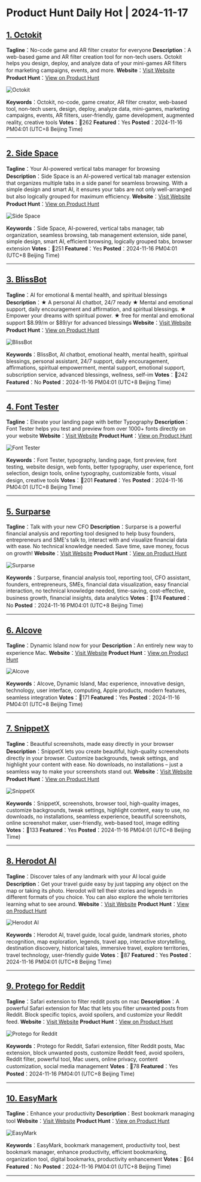 # Product Hunt Daily Hot | 2024-11-17

## [1. Octokit](https://www.producthunt.com/posts/octokit-1?utm_campaign=producthunt-api&utm_medium=api-v2&utm_source=Application%3A+phtrends+%28ID%3A+147529%29)
**Tagline**：No-code game and AR filter creator for everyone
**Description**：A web-based game and AR filter creation tool for non-tech users. Octokit helps you design, deploy, and analyze data of your mini-games AR filters for marketing campaigns, events, and more.
**Website**：[Visit Website](https://www.producthunt.com/r/K7SJXXZ6QACIZD?utm_campaign=producthunt-api&utm_medium=api-v2&utm_source=Application%3A+phtrends+%28ID%3A+147529%29)
**Product Hunt**：[View on Product Hunt](https://www.producthunt.com/posts/octokit-1?utm_campaign=producthunt-api&utm_medium=api-v2&utm_source=Application%3A+phtrends+%28ID%3A+147529%29)

![Octokit](https://ph-files.imgix.net/7d8b5504-b2c6-4f92-b046-44b9186e9c98.png?auto=format&fit=crop&frame=1&h=512&w=1024)

**Keywords**：Octokit, no-code, game creator, AR filter creator, web-based tool, non-tech users, design, deploy, analyze data, mini-games, marketing campaigns, events, AR filters, user-friendly, game development, augmented reality, creative tools
**Votes**：🔺262
**Featured**：Yes
**Posted**：2024-11-16 PM04:01 (UTC+8 Beijing Time)

---

## [2. Side Space](https://www.producthunt.com/posts/side-space?utm_campaign=producthunt-api&utm_medium=api-v2&utm_source=Application%3A+phtrends+%28ID%3A+147529%29)
**Tagline**：Your AI-powered vertical tabs manager for browsing
**Description**：Side Space is an AI-powered vertical tab manager extension that organizes multiple tabs in a side panel for seamless browsing. With a simple design and smart AI, it ensures your tabs are not only well-arranged but also logically grouped for maximum efficiency.
**Website**：[Visit Website](https://www.producthunt.com/r/TRGKGOVW7U4TDR?utm_campaign=producthunt-api&utm_medium=api-v2&utm_source=Application%3A+phtrends+%28ID%3A+147529%29)
**Product Hunt**：[View on Product Hunt](https://www.producthunt.com/posts/side-space?utm_campaign=producthunt-api&utm_medium=api-v2&utm_source=Application%3A+phtrends+%28ID%3A+147529%29)

![Side Space](https://ph-files.imgix.net/868f442d-ef7d-40e7-8499-8b8e4beda149.png?auto=format&fit=crop&frame=1&h=512&w=1024)

**Keywords**：Side Space, AI-powered, vertical tabs manager, tab organization, seamless browsing, tab management extension, side panel, simple design, smart AI, efficient browsing, logically grouped tabs, browser extension
**Votes**：🔺251
**Featured**：Yes
**Posted**：2024-11-16 PM04:01 (UTC+8 Beijing Time)

---

## [3. BlissBot](https://www.producthunt.com/posts/blissbot?utm_campaign=producthunt-api&utm_medium=api-v2&utm_source=Application%3A+phtrends+%28ID%3A+147529%29)
**Tagline**：AI for emotional & mental health, and spiritual blessings
**Description**：★ A personal AI chatbot, 24/7 ready ★ Mental and emotional support, daily encouragement and affirmation, and spiritual blessings. ★ Empower your dreams with spiritual power. ★ free for mental and emotional support $8.99/m or $89/yr for advanced blessings
**Website**：[Visit Website](https://www.producthunt.com/r/XOLCDOLJB4L7IK?utm_campaign=producthunt-api&utm_medium=api-v2&utm_source=Application%3A+phtrends+%28ID%3A+147529%29)
**Product Hunt**：[View on Product Hunt](https://www.producthunt.com/posts/blissbot?utm_campaign=producthunt-api&utm_medium=api-v2&utm_source=Application%3A+phtrends+%28ID%3A+147529%29)

![BlissBot](https://ph-files.imgix.net/ff55c965-7c3c-4a4c-8ae6-1f49caa081b9.jpeg?auto=format&fit=crop&frame=1&h=512&w=1024)

**Keywords**：BlissBot, AI chatbot, emotional health, mental health, spiritual blessings, personal assistant, 24/7 support, daily encouragement, affirmations, spiritual empowerment, mental support, emotional support, subscription service, advanced blessings, wellness, self-im
**Votes**：🔺242
**Featured**：No
**Posted**：2024-11-16 PM04:01 (UTC+8 Beijing Time)

---

## [4. Font Tester](https://www.producthunt.com/posts/font-tester-2?utm_campaign=producthunt-api&utm_medium=api-v2&utm_source=Application%3A+phtrends+%28ID%3A+147529%29)
**Tagline**：Elevate your landing page with better Typography
**Description**：Font Tester helps you test and preview from over 1000+ fonts directly on your website
**Website**：[Visit Website](https://www.producthunt.com/r/C2BBRBLNBYGTVH?utm_campaign=producthunt-api&utm_medium=api-v2&utm_source=Application%3A+phtrends+%28ID%3A+147529%29)
**Product Hunt**：[View on Product Hunt](https://www.producthunt.com/posts/font-tester-2?utm_campaign=producthunt-api&utm_medium=api-v2&utm_source=Application%3A+phtrends+%28ID%3A+147529%29)

![Font Tester](https://ph-files.imgix.net/7cd72415-d3e8-4fbb-8c9b-4e524697c774.png?auto=format&fit=crop&frame=1&h=512&w=1024)

**Keywords**：Font Tester, typography, landing page, font preview, font testing, website design, web fonts, better typography, user experience, font selection, design tools, online typography, customizable fonts, visual design, creative tools
**Votes**：🔺201
**Featured**：Yes
**Posted**：2024-11-16 PM04:01 (UTC+8 Beijing Time)

---

## [5. Surparse](https://www.producthunt.com/posts/surparse?utm_campaign=producthunt-api&utm_medium=api-v2&utm_source=Application%3A+phtrends+%28ID%3A+147529%29)
**Tagline**：Talk with your new CFO
**Description**：Surparse is a powerful financial analysis and reporting tool designed to help busy founders, entrepreneurs and SME's talk to, interact with and visualize financial data with ease. No technical knowledge needed. Save time, save money, focus on growth!
**Website**：[Visit Website](https://www.producthunt.com/r/HVYI4RHI3UCPRJ?utm_campaign=producthunt-api&utm_medium=api-v2&utm_source=Application%3A+phtrends+%28ID%3A+147529%29)
**Product Hunt**：[View on Product Hunt](https://www.producthunt.com/posts/surparse?utm_campaign=producthunt-api&utm_medium=api-v2&utm_source=Application%3A+phtrends+%28ID%3A+147529%29)

![Surparse](https://ph-files.imgix.net/b884fca7-9933-4131-a673-358508d3e6bc.png?auto=format&fit=crop&frame=1&h=512&w=1024)

**Keywords**：Surparse, financial analysis tool, reporting tool, CFO assistant, founders, entrepreneurs, SMEs, financial data visualization, easy financial interaction, no technical knowledge needed, time-saving, cost-effective, business growth, financial insights, data analytics
**Votes**：🔺174
**Featured**：No
**Posted**：2024-11-16 PM04:01 (UTC+8 Beijing Time)

---

## [6. Alcove](https://www.producthunt.com/posts/alcove-2?utm_campaign=producthunt-api&utm_medium=api-v2&utm_source=Application%3A+phtrends+%28ID%3A+147529%29)
**Tagline**：Dynamic Island now for your
**Description**：An entirely new way to experience Mac.
**Website**：[Visit Website](https://www.producthunt.com/r/6L5WYPX5MWRTEU?utm_campaign=producthunt-api&utm_medium=api-v2&utm_source=Application%3A+phtrends+%28ID%3A+147529%29)
**Product Hunt**：[View on Product Hunt](https://www.producthunt.com/posts/alcove-2?utm_campaign=producthunt-api&utm_medium=api-v2&utm_source=Application%3A+phtrends+%28ID%3A+147529%29)

![Alcove](https://ph-files.imgix.net/190d4afa-60a5-4255-b74c-d98a08cbd6f2.png?auto=format&fit=crop&frame=1&h=512&w=1024)

**Keywords**：Alcove, Dynamic Island, Mac experience, innovative design, technology, user interface, computing, Apple products, modern features, seamless integration
**Votes**：🔺171
**Featured**：Yes
**Posted**：2024-11-16 PM04:01 (UTC+8 Beijing Time)

---

## [7. SnippetX](https://www.producthunt.com/posts/snippetx?utm_campaign=producthunt-api&utm_medium=api-v2&utm_source=Application%3A+phtrends+%28ID%3A+147529%29)
**Tagline**：Beautiful screenshots, made easy directly in your browser
**Description**：SnippetX lets you create beautiful, high-quality screenshots directly in your browser. Customize backgrounds, tweak settings, and highlight your content with ease. No downloads, no installations – just a seamless way to make your screenshots stand out.
**Website**：[Visit Website](https://www.producthunt.com/r/PN63TNOHLEUAJ5?utm_campaign=producthunt-api&utm_medium=api-v2&utm_source=Application%3A+phtrends+%28ID%3A+147529%29)
**Product Hunt**：[View on Product Hunt](https://www.producthunt.com/posts/snippetx?utm_campaign=producthunt-api&utm_medium=api-v2&utm_source=Application%3A+phtrends+%28ID%3A+147529%29)

![SnippetX](https://ph-files.imgix.net/59abc7ee-e7a3-4368-9874-c2aa50be7415.png?auto=format&fit=crop&frame=1&h=512&w=1024)

**Keywords**：SnippetX, screenshots, browser tool, high-quality images, customize backgrounds, tweak settings, highlight content, easy to use, no downloads, no installations, seamless experience, beautiful screenshots, online screenshot maker, user-friendly, web-based tool, image editing
**Votes**：🔺133
**Featured**：Yes
**Posted**：2024-11-16 PM04:01 (UTC+8 Beijing Time)

---

## [8. Herodot AI](https://www.producthunt.com/posts/herodot-ai-2?utm_campaign=producthunt-api&utm_medium=api-v2&utm_source=Application%3A+phtrends+%28ID%3A+147529%29)
**Tagline**：Discover tales of any landmark with your AI local guide
**Description**：Get your travel guide easy by just tapping any object on the map or taking its photo. Herodot will tell their stories and legends in different formats of you choice. You can also explore the whole territories learning what to see around.
**Website**：[Visit Website](https://www.producthunt.com/r/R5NCMJ3F3ZMQ2N?utm_campaign=producthunt-api&utm_medium=api-v2&utm_source=Application%3A+phtrends+%28ID%3A+147529%29)
**Product Hunt**：[View on Product Hunt](https://www.producthunt.com/posts/herodot-ai-2?utm_campaign=producthunt-api&utm_medium=api-v2&utm_source=Application%3A+phtrends+%28ID%3A+147529%29)

![Herodot AI](https://ph-files.imgix.net/bd27796f-889b-4d57-8925-6a53b55fc748.jpeg?auto=format&fit=crop&frame=1&h=512&w=1024)

**Keywords**：Herodot AI, travel guide, local guide, landmark stories, photo recognition, map exploration, legends, travel app, interactive storytelling, destination discovery, historical tales, immersive travel, explore territories, travel technology, user-friendly guide
**Votes**：🔺87
**Featured**：Yes
**Posted**：2024-11-16 PM04:01 (UTC+8 Beijing Time)

---

## [9. Protego for Reddit](https://www.producthunt.com/posts/protego-for-reddit?utm_campaign=producthunt-api&utm_medium=api-v2&utm_source=Application%3A+phtrends+%28ID%3A+147529%29)
**Tagline**：Safari extension to filter reddit posts on mac
**Description**：A powerful Safari extension for Mac that lets you filter unwanted posts from Reddit. Block specific topics, avoid spoilers, and customize your Reddit feed.
**Website**：[Visit Website](https://www.producthunt.com/r/W54JZNQEMC3SX3?utm_campaign=producthunt-api&utm_medium=api-v2&utm_source=Application%3A+phtrends+%28ID%3A+147529%29)
**Product Hunt**：[View on Product Hunt](https://www.producthunt.com/posts/protego-for-reddit?utm_campaign=producthunt-api&utm_medium=api-v2&utm_source=Application%3A+phtrends+%28ID%3A+147529%29)

![Protego for Reddit](https://ph-files.imgix.net/bb6893db-e7d1-482a-a45e-27998c8038fb.png?auto=format&fit=crop&frame=1&h=512&w=1024)

**Keywords**：Protego for Reddit, Safari extension, filter Reddit posts, Mac extension, block unwanted posts, customize Reddit feed, avoid spoilers, Reddit filter, powerful tool, Mac users, online privacy, content customization, social media management
**Votes**：🔺78
**Featured**：Yes
**Posted**：2024-11-16 PM04:01 (UTC+8 Beijing Time)

---

## [10. EasyMark](https://www.producthunt.com/posts/easymark-3?utm_campaign=producthunt-api&utm_medium=api-v2&utm_source=Application%3A+phtrends+%28ID%3A+147529%29)
**Tagline**：Enhance your productivity
**Description**：Best bookmark managing tool
**Website**：[Visit Website](https://www.producthunt.com/r/NU74WE2N4GOJQF?utm_campaign=producthunt-api&utm_medium=api-v2&utm_source=Application%3A+phtrends+%28ID%3A+147529%29)
**Product Hunt**：[View on Product Hunt](https://www.producthunt.com/posts/easymark-3?utm_campaign=producthunt-api&utm_medium=api-v2&utm_source=Application%3A+phtrends+%28ID%3A+147529%29)

![EasyMark](https://ph-files.imgix.net/05681375-2a6f-4762-a2e3-990e5cacec06.png?auto=format&fit=crop&frame=1&h=512&w=1024)

**Keywords**：EasyMark, bookmark management, productivity tool, best bookmark manager, enhance productivity, efficient bookmarking, organization tool, digital bookmarks, productivity enhancement
**Votes**：🔺64
**Featured**：No
**Posted**：2024-11-16 PM04:01 (UTC+8 Beijing Time)

---


